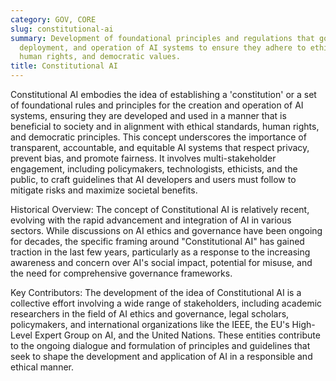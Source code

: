 ```yaml
---
category: GOV, CORE
slug: constitutional-ai
summary: Development of foundational principles and regulations that govern the design,
  deployment, and operation of AI systems to ensure they adhere to ethical standards,
  human rights, and democratic values.
title: Constitutional AI
---
```


Constitutional AI embodies the idea of establishing a 'constitution' or a set of foundational rules and principles for the creation and operation of AI systems, ensuring they are developed and used in a manner that is beneficial to society and in alignment with ethical standards, human rights, and democratic principles. This concept underscores the importance of transparent, accountable, and equitable AI systems that respect privacy, prevent bias, and promote fairness. It involves multi-stakeholder engagement, including policymakers, technologists, ethicists, and the public, to craft guidelines that AI developers and users must follow to mitigate risks and maximize societal benefits.

Historical Overview: The concept of Constitutional AI is relatively recent, evolving with the rapid advancement and integration of AI in various sectors. While discussions on AI ethics and governance have been ongoing for decades, the specific framing around "Constitutional AI" has gained traction in the last few years, particularly as a response to the increasing awareness and concern over AI's social impact, potential for misuse, and the need for comprehensive governance frameworks.

Key Contributors: The development of the idea of Constitutional AI is a collective effort involving a wide range of stakeholders, including academic researchers in the field of AI ethics and governance, legal scholars, policymakers, and international organizations like the IEEE, the EU's High-Level Expert Group on AI, and the United Nations. These entities contribute to the ongoing dialogue and formulation of principles and guidelines that seek to shape the development and application of AI in a responsible and ethical manner.